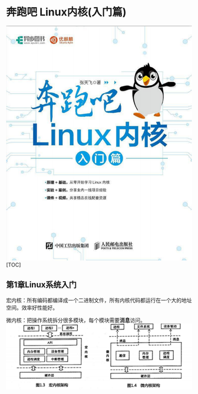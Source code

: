 # 奔跑吧 Linux内核(入门篇)
![cover.png](cover.png)
[TOC]
## 第1章Linux系统入门
宏内核：所有编码都编译成一个二进制文件，所有内核代码都运行在一个大的地址空间。效率好性能好。

微内核：把操作系统拆分很多模块，每个模块需要**消息**访问。
![宏内核与微内核.png](第1章Linux系统入门/picture/宏内核与微内核.png)
